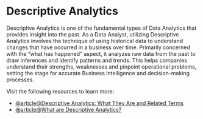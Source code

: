# Descriptive Analytics

Descriptive Analytics is one of the fundamental types of Data Analytics that provides insight into the past. As a Data Analyst, utilizing Descriptive Analytics involves the technique of using historical data to understand changes that have occurred in a business over time. Primarily concerned with the “what has happened” aspect, it analyzes raw data from the past to draw inferences and identify patterns and trends. This helps companies understand their strengths, weaknesses and pinpoint operational problems, setting the stage for accurate Business Intelligence and decision-making processes.

Visit the following resources to learn more:

- [@article@Descriptive Analytics: What They Are and Related Terms](https://www.investopedia.com/terms/d/descriptive-analytics.asp)
- [@article@What are Descriptive Analytics?](https://www.youtube.com/watch?v=DlFqQy10aCs)